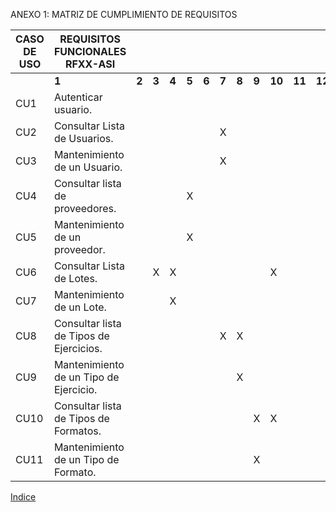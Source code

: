 ANEXO 1: MATRIZ DE CUMPLIMIENTO DE REQUISITOS

| **CASO DE USO** | **REQUISITOS FUNCIONALES RFXX-ASI**     |       |       |       |       |       |       |       |       |        |        |        |        |        |        |        |        |        |        |        |
|-----------------|-----------------------------------------|-------|-------|-------|-------|-------|-------|-------|-------|--------|--------|--------|--------|--------|--------|--------|--------|--------|--------|--------|
|                 | **1**                                   | **2** | **3** | **4** | **5** | **6** | **7** | **8** | **9** | **10** | **11** | **12** | **13** | **14** | **15** | **16** | **17** | **18** | **19** | **20** |
| CU1             | Autenticar usuario.                     |       |       |       |       |       |       |       |       |        |        |        |        |        |        |        |        |        |        | X      |
| CU2             | Consultar Lista de Usuarios.            |       |       |       |       |       | X     |       |       |        |        |        |        |        |        |        |        |        |        | X      |
| CU3             | Mantenimiento de un Usuario.            |       |       |       |       |       | X     |       |       |        |        |        |        |        |        |        |        |        |        |        |
| CU4             | Consultar lista de proveedores.         |       |       |       | X     |       |       |       |       |        |        |        |        |        |        | X      | X      | X      |        |        |
| CU5             | Mantenimiento de un proveedor.          |       |       |       | X     |       |       |       |       |        |        |        |        |        |        | X      |        |        |        |        |
| CU6             | Consultar Lista de Lotes.               |       | X     | X     |       |       |       |       |       | X      |        |        |        |        |        | X      |        |        |        |        |
| CU7             | Mantenimiento de un Lote.               |       |       | X     |       |       |       |       |       |        |        |        |        |        |        |        |        |        |        |        |
| CU8             | Consultar lista de Tipos de Ejercicios. |       |       |       |       |       | X     | X     |       |        |        |        |        |        |        |        |        |        |        |        |
| CU9             | Mantenimiento de un Tipo de Ejercicio.  |       |       |       |       |       |       | X     |       |        |        |        |        |        |        |        |        |        |        |        |
| CU10            | Consultar lista de Tipos de Formatos.   |       |       |       |       |       |       |       | X     | X      |        |        |        |        |        |        |        |        |        |        |
| CU11            | Mantenimiento de un Tipo de Formato.    |       |       |       |       |       |       |       | X     |        |        |        |        |        |        |        |        |        |        |        |


[Indice](https://github.com/DptoSIC/BuscaBOD/blob/master/ERS.md)
